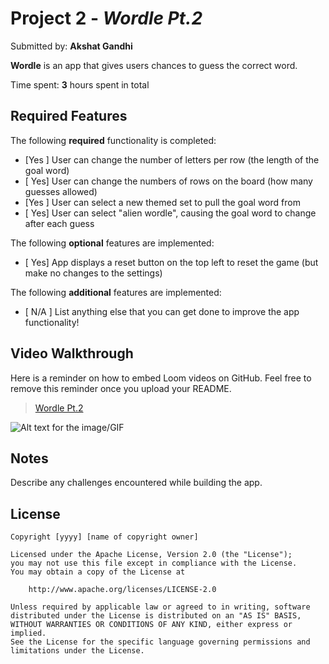 # Project 2 - *Wordle Pt.2*

Submitted by: **Akshat Gandhi**

**Wordle** is an app that gives users chances to guess the correct word.

Time spent: **3** hours spent in total

## Required Features

The following **required** functionality is completed:

- [Yes ] User can change the number of letters per row (the length of the goal word)
- [ Yes] User can change the numbers of rows on the board (how many guesses allowed)
- [Yes ] User can select a new themed set to pull the goal word from
- [ Yes] User can select "alien wordle", causing the goal word to change after each guess


The following **optional** features are implemented:

- [ Yes] App displays a reset button on the top left to reset the game (but make no changes to the settings)

The following **additional** features are implemented:

- [ N/A ] List anything else that you can get done to improve the app functionality!

## Video Walkthrough

Here is a reminder on how to embed Loom videos on GitHub. Feel free to remove this reminder once you upload your README. 

<blockquote class="imgur-embed-pub" lang="en" data-id="a/ntE8xWN"  ><a href="//imgur.com/a/ntE8xWN">Wordle Pt.2</a></blockquote><script async src="//s.imgur.com/min/embed.js" charset="utf-8"></script>

![Alt text for the image/GIF](//imgur.com/a/ntE8xWN)

## Notes

Describe any challenges encountered while building the app.

## License

    Copyright [yyyy] [name of copyright owner]

    Licensed under the Apache License, Version 2.0 (the "License");
    you may not use this file except in compliance with the License.
    You may obtain a copy of the License at

        http://www.apache.org/licenses/LICENSE-2.0

    Unless required by applicable law or agreed to in writing, software
    distributed under the License is distributed on an "AS IS" BASIS,
    WITHOUT WARRANTIES OR CONDITIONS OF ANY KIND, either express or implied.
    See the License for the specific language governing permissions and
    limitations under the License.
